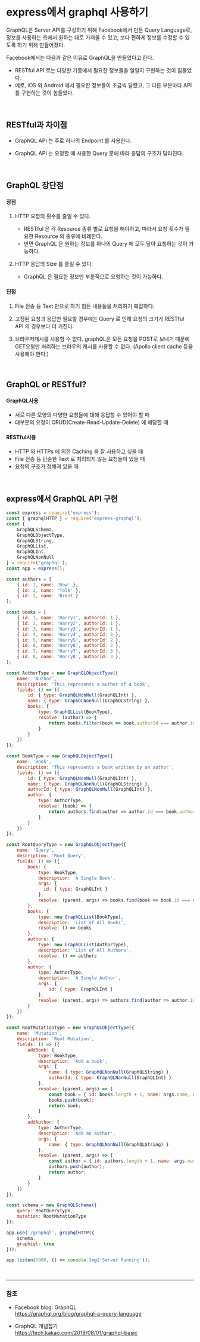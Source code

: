 # express에서 graphql 사용하기

GraphQL은 Server API를 구성하기 위해 Facebook에서 만든 Query Language로,<br> 
정보를 사용하는 측에서 원하는 대로 가져올 수 있고, 보다 편하게 정보를 수정할 수 있도록 하기 위해 만들어졌다.<br>

Facebook에서는 다음과 같은 이유로 GraphQL을 만들었다고 한다.<br>
* RESTful API 로는 다양한 기종에서 필요한 정보들을 일일히 구현하는 것이 힘들었다.
* 예로, iOS 와 Android 에서 필요한 정보들이 조금씩 달랐고, 그 다른 부분마다 API 를 구현하는 것이 힘들었다. 

<br>

## RESTful과 차이점

* GraphQL API 는 주로 하나의 Endpoint 를 사용한다.

* GraphQL API 는 요청할 때 사용한 Query 문에 따라 응답의 구조가 달라진다.

<br>

## GraphQL 장단점

#### 장점

1. HTTP 요청의 횟수를 줄일 수 있다.
    * RESTful 은 각 Resource 종류 별로 요청을 해야하고, 따라서 요청 횟수가 필요한 Resource 의 종류에 비례한다.
    * 반면 GraphQL 은 원하는 정보를 하나의 Query 에 모두 담아 요청하는 것이 가능하다.

2. HTTP 응답의 Size 를 줄일 수 있다.
    * GraphQL 은 필요한 정보만 부분적으로 요청하는 것이 가능하다.

#### 딘점

1. File 전송 등 Text 만으로 하기 힘든 내용들을 처리하기 복잡하다.

2. 고정된 요청과 응답만 필요할 경우에는 Query 로 인해 요청의 크기가 RESTful API 의 경우보다 더 커진다.

3. 브라우저캐시를 사용할 수 없다. graphQL은 모든 요청을 POST로 보내기 때문에 GET요청만 처리하는 브라우저 캐시를 사용할 수 없다. (Apollo client cache 등을 사용해야 한다.)

<br>

## GraphQL or RESTful?

#### GraphQL사용

* 서로 다른 모양의 다양한 요청들에 대해 응답할 수 있어야 할 때
* 대부분의 요청이 CRUD(Create-Read-Update-Delete) 에 해당할 때

#### RESTful사용

* HTTP 와 HTTPs 에 의한 Caching 을 잘 사용하고 싶을 때
* File 전송 등 단순한 Text 로 처리되지 않는 요청들이 있을 때
* 요청의 구조가 정해져 있을 때

<br>

## express에서 GraphQL API 구현

```js
const express = require('express');
const { graphqlHTTP } = require('express-graphql');
const {
    GraphQLSchema,
    GraphQLObjectType,
    GraphQLString,
    GraphQLList,
    GraphQLInt,
    GraphQLNonNull
} = require('graphql');
const app = express();

const authors = [
    { id: 1, name: 'Row' },
    { id: 2, name: 'Tolk' },
    { id: 3, name: 'Brent'}
];

const books = [
    { id: 1, name: 'Harry1', authorId: 1 },
    { id: 2, name: 'Harry2', authorId: 1 },
    { id: 3, name: 'Harry3', authorId: 1 },
    { id: 4, name: 'Harry4', authorId: 2 },
    { id: 5, name: 'Harry5', authorId: 2 },
    { id: 6, name: 'Harry6', authorId: 2 },
    { id: 7, name: 'Harry7', authorId: 3 },
    { id: 8, name: 'Harry8', authorId: 3 },
];

const AuthorType = new GraphQLObjectType({
    name: 'Author',
    description: 'This represents a author of a book',
    fields: () => ({
        id: { type: GraphQLNonNull(GraphQLInt) },
        name: { type: GraphQLNonNull(GraphQLString) },
        books: {
            type: GraphQLList(BookType),
            resolve: (author) => {
                return books.filter(book => book.authorId === author.id)
            }
        }
    })
});

const BookType = new GraphQLObjectType({
    name: 'Book',
    description: 'This represents a book written by an author',
    fields: () => ({
        id: { type: GraphQLNonNull(GraphQLInt) },
        name: { type: GraphQLNonNull(GraphQLString) },
        authorId: { type: GraphQLNonNull(GraphQLInt) },
        author: {
            type: AuthorType,
            resolve: (book) => {
                return authors.find(author => author.id === book.authorId)
            }
        }
    })
});

const RootQueryType = new GraphQLObjectType({
    name: 'Query',
    description: 'Root Query',
    fields: () => ({
        book: {
            type: BookType,
            description: 'A Single Book',
            args: {
              id: { type: GraphQLInt }
            },
            resolve: (parent, args) => books.find(book => book.id === args.id)
        },
        books: {
            type: new GraphQLList(BookType),
            description: 'List of All Books',
            resolve: () => books
        },
        authors: {
            type: new GraphQLList(AuthorType),
            description: 'List of All Authors',
            resolve: () => authors
        },
        author: {
            type: AuthorType,
            description: 'A Single Author',
            args: {
                id: { type: GraphQLInt }
            },
            resolve: (parent, args) => authors.find(author => author.id === args.id)
        }
    })
});

const RootMutationType = new GraphQLObjectType({
    name: 'Mutation',
    description: 'Root Mutation',
    fields: () => ({
        addBook: {
            type: BookType,
            description: 'Add a book',
            args: {
                name: { type: GraphQLNonNull(GraphQLString) },
                authorId: { type: GraphQLNonNull(GraphQLInt) }
            },
            resolve: (parent, args) => {
                const book = { id: books.length + 1, name: args.name, authorId: args.authorId };
                books.push(book);
                return book;
            }
        },
        addAuthor: {
            type: AuthorType,
            description: 'Add an author',
            args: {
                name: { type: GraphQLNonNull(GraphQLString) }
            },
            resolve: (parent, args) => {
                const author = { id: authors.length + 1, name: args.name };
                authors.push(author);
                return author;
            }
        }
    })
});

const schema = new GraphQLSchema({
    query: RootQueryType,
    mutation: RootMutationType
});

app.use('/graphql', graphqlHTTP({
    schema,
    graphiql: true
}));

app.listen(5000, () => console.log('Server Running'));
```

<br>

***

### 참조
* Facebook blog: GraphQL<br>
<https://graphql.org/blog/graphql-a-query-language>

* GraphQL 개념잡기<br>
<https://tech.kakao.com/2019/08/01/graphql-basic>




